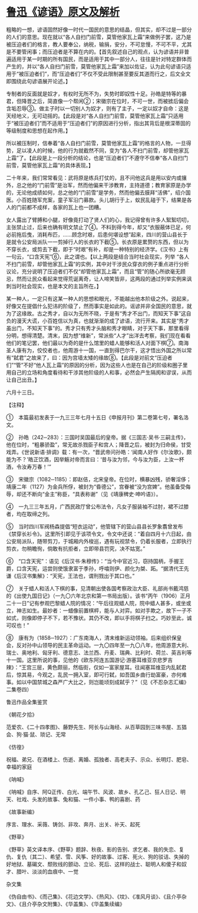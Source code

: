 # [鲁迅《谚语》原文及解析](https://www.vrrw.net/wx/7946.html)

粗略的一想，谚语固然好像一时代一国民的意思的结晶，但其实，却不过是一部分的人们的意思。现在就以“各人自扫门前雪，莫管他家瓦上霜”来做例子罢，这乃是被压迫者们的格言，教人要奉公，纳税，输捐，安分，不可怠慢，不可不平，尤其是不要管闲事；而压迫者是不算在内的。【首先叙述自己的观点，认为谚语并非普遍适用于某一时期的所有国民，而是适用于其中一部分人，往往是针对特定群体而产生的，并以“各人自扫门前雪，莫管他家瓦上霜”来加以佐证，认为此句谚语只适用于“被压迫者们”，而“压迫者们”不仅不受此限制甚至要反其道而行之，后文全文即围绕此句谚语展开论述。】



专制者的反面就是奴才，有权时无所不为，失势时即奴性十足。孙皓是特等的暴君，但降晋之后，简直像一个帮闲②；宋徽宗在位时，不可一世，而被掳后偏会含垢忍辱③。做主子时以一切别人为奴才，则有了主子，一定以奴才自命：这是天经地义，无可动摇的。【此段是对“各人自扫门前雪，莫管他家瓦上霜”只适用于“被压迫者们”而不适用于“压迫者们”的原因进行分析，指出其背后是根深蒂固的等级制度和思想在起作用。】

所以被压制时，信奉着“各人自扫门前雪，莫管他家瓦上霜”的格言的人物，一旦得势，足以凌人的时候，他的行为就截然不同，变为“各人不扫门前雪，却管他家瓦上霜”了。【此段是上一段分析的结论，也是“压迫者们”不遵守不信奉“各人自扫门前雪，莫管他家瓦上霜”的具体表现。】

二十年来，我们常常看见：武将原是练兵打仗的，且不问他这兵是用以安内或攘外，总之他的“门前雪”是治军，然而他偏来干涉教育，主持道德；教育家原是办学的，无论他成绩如何，总之他的“门前雪”是学务，然而他偏去膜拜“活佛”，绍介国医。小百姓随军充案，童子军沿门募款。头儿胡行于上，蚁民乱碰于下，结果是各人的门前都不成样，各家的瓦上也一团糟。

女人露出了臂膊和小腿，好像竟打动了贤人们的心，我记得曾有许多人絮絮叨叨，主张禁止过，后来也确有明文禁止了④。不料到得今年，却又“衣服蔽体已足，何必前拖后曳，消耗布匹，……顾念时艰，后患何堪设想”起来，四川的营山县长于是就令公安局派队一一剪掉行人的长衣的下截⑤。长衣原是累赘的东西，但以为不穿长衣，或剪去下截，即于“时艰”有补，却是一种特别的经济学。《汉书》上有一句云，“口含天宪”⑥，此之谓也。【以上两段是结合当时社会现实，列举 “各人不扫门前雪，却管他家瓦上霜”的实例，其中对干涉民众穿衣的例子重点进行分析议论，充分说明了压迫者们不仅“却管他家瓦上霜”，而且“管”的随心所欲毫无顾忌，然而让民众看起来觉得荒诞离奇，让人啼笑皆非，这两段的通过列举实例来讽刺当时社会现实，也是本文的主旨所在。】

某一种人，一定只有这某一种人的思想和眼光，不能越出他本阶级之外。说起来，好像又在提倡什么犯讳的阶级了，然而事实是如此的。谣谚并非全国民的意思，就为了这缘故。古之秀才，自以为无所不晓，于是有“秀才不出门，而知天下事”这自负的漫天大谎，小百姓信以为真，也就渐渐的成了谚语，流行开来。其实是“秀才虽出门，不知天下事”的。秀才只有秀才头脑和秀才眼睛，对于天下事，那里看得分明，想得清楚。清末，因为想“维新”，常派些“人才”出洋去考察，我们现在看看他们的笔记罢，他们最以为奇的是什么馆里的蜡人能够和活人对面下棋⑦。南海圣人康有为，佼佼者也，他周游十一国，一直到得巴尔干，这才悟出外国之所以常有“弑君”之故来了，曰：因为宫墙太矮的缘故⑧。【此段是对前文“压迫者们”“管”不好“他人瓦上霜”的原因的分析，因为这些人也是在自己的阶级和圈子里用自己的立场和角度看待和干涉其他阶级的人和事，必然会产生隔阂和谬误，从而让自己出丑。】

六月十三日。





【注释】



①　本篇最初发表于一九三三年七月十五日《申报月刊》第二卷第七号，署名洛文。

②　孙皓（242─283）：三国时吴国最后的皇帝。据《三国志·吴书·三嗣主传》，他在位时，“粗暴骄盈”，常无故杀戮臣子和宫人；降晋之后，被封为归命侯，甘受戏弄。《世说新语·排调》载：有一次，“晋武帝问孙皓：‘闻南人好作《尔汝歌》，颇能为不？’皓正饮酒，因举觞对帝而言曰：‘昔与汝为邻，今与汝为臣，上汝一杯酒，令汝寿万春！’”

③　宋徽宗（1082─1185）：即赵佶，北宋皇帝。在位时，横暴凶残，骄奢淫侈；靖康二年（1127）为金兵所俘，被封为“昏德公”，宫眷被“没为宫婢”。他虽备受侮辱，却还不断向“金主”称臣，“具表称谢”（见《靖康稗史·呻吟语》）。

④　一九三三年五月，广西民政厅曾公布法令，凡女子服装袖不过肘，裙不过膝者，均在取缔之列。

⑤　当时四川军阀杨森提倡“短衣运动”，他管辖下的营山县县长罗象翥曾发布《禁穿长衫令》。这里所引即见于该项令文，令文中还说：“着自四月十六日起，由公安局派队，随带剪刀，于城厢内外梭巡，遇有玩视禁令，仍着长服者，立即执行剪衣，勿稍瞻徇，倘敢有抗拒者，立即带县罚究，决不姑宽。”

⑥　“口含天宪”：语见《后汉书·朱穆传》：“当今中官近习，窃持国柄，手握王爵，口含天宪，运尝则使饿隶富于季孙，呼噏则伊、颜化为桀、跖。“据清代王先谦《后汉书集解》：“天宪，王法也，谓刑戮出于其口也。”

⑦　关于蜡人和活人下棋的事，见清朝出使各国考察政治大臣、礼部尚书戴鸿慈的《出使九国日记》（一九〇六年北京和第一书局出版）。该书“丙午（1906）正月二十一日”记有参观巴黎蜡人院的情况：“午后往观蜡人院，院中蜡人甚多，或坐或立，神志如生。最妙者：一蜡像前置棋枰，能与人对弈。如对手欺之，故下一子不如式，则像即停子不下，若不豫状。其仍不改，即以手将棋子扫之。巧妙至此，诚可叹也！”

⑧　康有为（1858─1927）：广东南海人，清末维新运动领袖。后来组织保皇会，反对孙中山领导的民主革命运动。一九〇四年至一九〇八年，他周游意大利、瑞士、奥地利、匈牙利、德意志、法兰西、丹麦、瑞典、比利时、荷兰、英吉利等十一国。这里所说的事，见他的《欧东阿连五国游记·游塞耳维亚京悲罗吉辣》：“王宫三层，黄色颇丽，然临街，仅如一富家屋耳。往闻塞耳维亚内乱弑君后，惊其易，今观之，乱民一拥入室，即可行弑，如吾国乡曲行劫富豪，亦何难事。如以中国禁城之森严广大比之，则岂能顷刻成弑乎？”（见《不忍杂志汇编》二集卷四）

鲁迅作品全集鉴赏

《朝花夕拾》

范爱农、《二十四孝图》、藤野先生、阿长与山海经、从百草园到三味书屋、五猖会、狗·猫·鼠、琐记、无常

《仿徨》

祝福、弟兄、在酒楼上、伤逝、离婚、孤独者、高老夫子、示众、长明灯、肥皂、幸福的家庭

《呐喊》

《呐喊》自序、阿Q正传、白光、端午节、风波、故乡、孔乙己、狂人日记、明天、社戏、头发的故事、兔和猫、一件小事、鸭的喜剧、药

《故事新编》

序言、理水、采薇、铸剑、非攻、奔月、出关、补天、起死

《野草》

《野草》英文译本序、《野草》题辞、秋夜、影的告别、求乞者、我的失恋、复仇、复仇〔其二〕、希望、雪、风筝、好的故事、过客、死火、狗的驳诘、失掉的好地狱、墓碣文、颓败线的颤动、立论、死后、这样的战士、聪明人和傻子和奴才、腊叶、淡淡的血痕中、一觉

杂文集

《伪自由书》、《而己集》、《花边文学》、《热风》、《坟》、《准风月谈》、《且介亭杂文》、《且介亭杂文附集》、《华盖集》、《华盖集续编》

